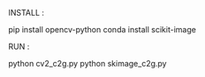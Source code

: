 INSTALL :

pip install opencv-python 
conda install scikit-image


RUN :

python cv2_c2g.py
python skimage_c2g.py


